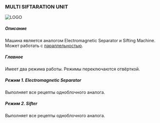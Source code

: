 ### MULTI SIFTARATION UNIT

![LOGO](https://raw.githubusercontent.com/GT-IMPACT/impact-front/main/public/media/gregtech/ParSift.png)

##### Описание

Машина является аналогом Electromagnetic Separator и Sifting Machine. Может работать с [параллельностью](/mechanics#parallelism).

##### Главное

Имеет два режима работы. Режимы переключаются отвёрткой.

##### Режим 1. Electromagnetic Separator

Выполняет все рецепты одноблочного аналога.

##### Режим 2. Sifter

Выполняет все рецепты одноблочного аналога.
